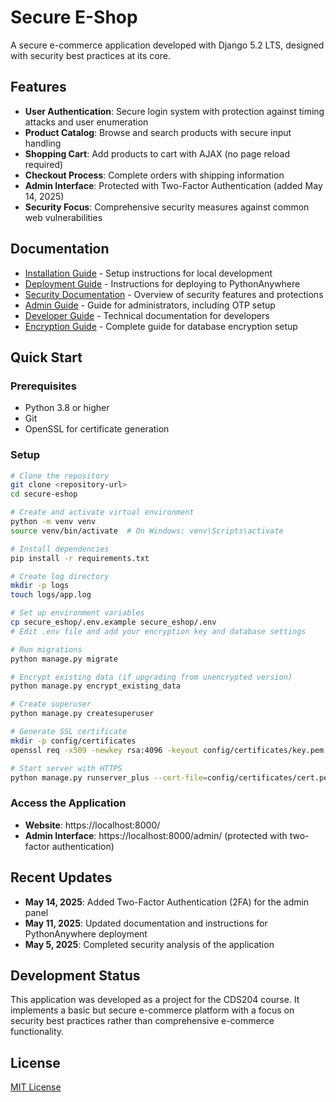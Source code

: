 # Secure E-Shop

A secure e-commerce application developed with Django 5.2 LTS, designed with security best practices at its core.

## Features

- **User Authentication**: Secure login system with protection against timing attacks and user enumeration
- **Product Catalog**: Browse and search products with secure input handling
- **Shopping Cart**: Add products to cart with AJAX (no page reload required)
- **Checkout Process**: Complete orders with shipping information
- **Admin Interface**: Protected with Two-Factor Authentication (added May 14, 2025)
- **Security Focus**: Comprehensive security measures against common web vulnerabilities

## Documentation

- [Installation Guide](INSTALLATION.md) - Setup instructions for local development
- [Deployment Guide](DEPLOYMENT.md) - Instructions for deploying to PythonAnywhere
- [Security Documentation](SECURITY.md) - Overview of security features and protections
- [Admin Guide](ADMIN_GUIDE.md) - Guide for administrators, including OTP setup
- [Developer Guide](DEVELOPER_GUIDE.md) - Technical documentation for developers
- [Encryption Guide](secure_eshop/ENCRYPTION_GUIDE.md) - Complete guide for database encryption setup

## Quick Start

### Prerequisites
- Python 3.8 or higher
- Git
- OpenSSL for certificate generation

### Setup
```bash
# Clone the repository
git clone <repository-url>
cd secure-eshop

# Create and activate virtual environment
python -m venv venv
source venv/bin/activate  # On Windows: venv\Scripts\activate

# Install dependencies
pip install -r requirements.txt

# Create log directory
mkdir -p logs
touch logs/app.log

# Set up environment variables
cp secure_eshop/.env.example secure_eshop/.env
# Edit .env file and add your encryption key and database settings

# Run migrations
python manage.py migrate

# Encrypt existing data (if upgrading from unencrypted version)
python manage.py encrypt_existing_data

# Create superuser
python manage.py createsuperuser

# Generate SSL certificate
mkdir -p config/certificates
openssl req -x509 -newkey rsa:4096 -keyout config/certificates/key.pem -out config/certificates/cert.pem -days 365 -nodes

# Start server with HTTPS
python manage.py runserver_plus --cert-file=config/certificates/cert.pem --key-file=config/certificates/key.pem
```

### Access the Application
- **Website**: https://localhost:8000/
- **Admin Interface**: https://localhost:8000/admin/ (protected with two-factor authentication)

## Recent Updates

- **May 14, 2025**: Added Two-Factor Authentication (2FA) for the admin panel
- **May 11, 2025**: Updated documentation and instructions for PythonAnywhere deployment
- **May 5, 2025**: Completed security analysis of the application

## Development Status

This application was developed as a project for the CDS204 course. It implements a basic but secure e-commerce platform with a focus on security best practices rather than comprehensive e-commerce functionality.

## License

[MIT License](LICENSE)

